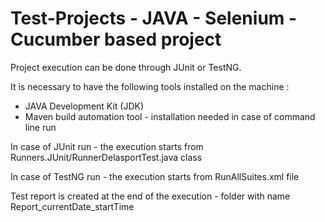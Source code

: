 # Test-Projects - JAVA - Selenium - Cucumber based project

Project execution can be done through JUnit or TestNG.

It is necessary to have the following tools installed on the machine :
 - JAVA Development Kit (JDK)
 - Maven build automation tool - installation needed in case of command line run

In case of JUnit run  - the execution starts from Runners.JUnit/RunnerDelasportTest.java class

In case of TestNG run - the execution starts from RunAllSuites.xml file

Test report is created at the end of the execution - folder with name Report_currentDate_startTime
